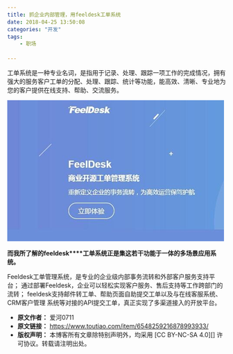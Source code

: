 ```yaml
---
title: 抓企业内部管理，用feeldesk工单系统
date: 2018-04-25 13:50:08
categories: "开发"
tags:
	- 职场

---
```


工单系统是一种专业名词，是指用于记录、处理、跟踪一项工作的完成情况，拥有强大的服务客户工单的分配、处理、跟踪、统计等功能，能高效、清晰、专业地为您的客户提供在线支持、帮助、交流服务。

![抓企业内部管理，用feeldesk工单系统][feeldesk]

**而我所了解的feeldesk****工单系统正是集这若干功能于一体的多场景应用系统。**

Feeldesk工单管理系统，是专业的企业级内部事务流转和外部客户服务支持平台； 通过部署Feeldesk，企业可以轻松实现客户服务、售后支持等工作跨部门的流转； feeldesk支持邮件转工单、帮助页面自助提交工单以及与在线客服系统、CRM客户管理 系统等对接的API提交工单，真正实现了多渠道接入的开放平台。


[feeldesk]: static/resources/crawler/EB6Z-3UNR-BZQJ.jpg
 *  **原文作者：** 爱河0711
 *  **原文链接：** https://www.toutiao.com/item/6548259216878993933/
 *  **版权声明：** 本博客所有文章除特别声明外，均采用 [CC BY-NC-SA 4.0][] 许可协议。转载请注明出处。
